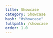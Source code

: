 ```yaml
---
title: Showcase
category: Showcase
hash: "#showcase"
fullpath: /showcase
order: 1.0
---
```


<showcase></showcase>
